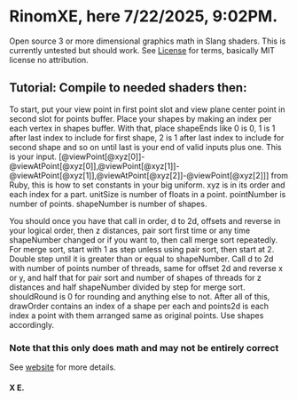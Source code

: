 # RinomXE, here 7/22/2025, 9:02PM.
Open source 3 or more dimensional graphics math in Slang shaders. This is currently untested but should work. See [License](https://gugquettex.com/en/project/software-license.php) for terms, basically MIT license no attribution.
## Tutorial: Compile to needed shaders then:
To start, put your view point in first point slot and view plane center point in second slot for points buffer. Place your shapes by making an index per each vertex in shapes buffer. With that, place shapeEnds like 0 is 0, 1 is 1 after last index to include for first shape, 2 is 1 after last index to include for second shape and so on until last is your end of valid inputs plus one. This is your input. [@viewPoint[@xyz[0]]-@viewAtPoint[@xyz[0]],@viewPoint[@xyz[1]]-@viewAtPoint[@xyz[1]],@viewAtPoint[@xyz[2]]-@viewPoint[@xyz[2]]] from Ruby, this is how to set constants in your big uniform. xyz is in its order and each index for a part. unitSize is number of floats in a point. pointNumber is number of points. shapeNumber is number of shapes.

You should once you have that call in order, d to 2d, offsets and reverse in your logical order, then z distances, pair sort first time or any time shapeNumber changed or if you want to, then call merge sort repeatedly. For merge sort, start with 1 as step unless using pair sort, then start at 2. Double step until it is greater than or equal to shapeNumber. Call d to 2d with number of points number of threads, same for offset 2d and reverse x or y, and half that for pair sort and number of shapes of threads for z distances and half shapeNumber divided by step for merge sort. shouldRound is 0 for rounding and anything else to not. After all of this, drawOrder contains an index of a shape per each and points2d is each index a point with them arranged same as original points. Use shapes accordingly.
### Note that this only does math and may not be entirely correct
See [website](https://gugquettex.com/en/project/rinomxe/index.php) for more details.
#### X E.
